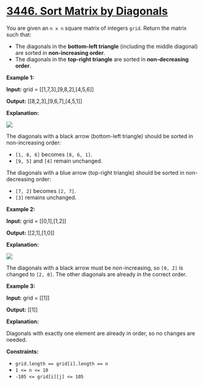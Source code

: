 # [3446. Sort Matrix by Diagonals](https://leetcode.com/problems/sort-matrix-by-diagonals/)
You are given an  `n x n`  square matrix of integers  `grid`. Return the matrix such that:

-   The diagonals in the  **bottom-left triangle**  (including the middle diagonal) are sorted in  **non-increasing order**.
-   The diagonals in the  **top-right triangle**  are sorted in  **non-decreasing order**.

**Example 1:**

**Input:**  grid = [[1,7,3],[9,8,2],[4,5,6]]

**Output:**  [[8,2,3],[9,6,7],[4,5,1]]

**Explanation:**

![](https://assets.leetcode.com/uploads/2024/12/29/4052example1drawio.png)

The diagonals with a black arrow (bottom-left triangle) should be sorted in non-increasing order:

-   `[1, 8, 6]`  becomes  `[8, 6, 1]`.
-   `[9, 5]`  and  `[4]`  remain unchanged.

The diagonals with a blue arrow (top-right triangle) should be sorted in non-decreasing order:

-   `[7, 2]`  becomes  `[2, 7]`.
-   `[3]`  remains unchanged.

**Example 2:**

**Input:**  grid = [[0,1],[1,2]]

**Output:**  [[2,1],[1,0]]

**Explanation:**

![](https://assets.leetcode.com/uploads/2024/12/29/4052example2adrawio.png)

The diagonals with a black arrow must be non-increasing, so  `[0, 2]`  is changed to  `[2, 0]`. The other diagonals are already in the correct order.

**Example 3:**

**Input:**  grid = [[1]]

**Output:**  [[1]]

**Explanation:**

Diagonals with exactly one element are already in order, so no changes are needed.

**Constraints:**

-   `grid.length == grid[i].length == n`
-   `1 <= n <= 10`
-   `-105 <= grid[i][j] <= 105`
